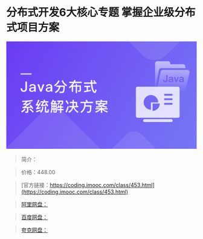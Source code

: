 # 分布式开发6大核心专题 掌握企业级分布式项目方案

![img](../../assets/5fd19237092ae17b05400304.png)

> 简介：

> 价格：448.00

> [官方链接：https://coding.imooc.com/class/453.html](https://coding.imooc.com/class/453.html)

> [阿里网盘：]()

> [百度网盘：]()

> [夸克网盘：]()
